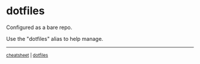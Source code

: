 # dotfiles

Configured as a bare repo.

Use the "dotfiles" alias to help manage.

---
<sup>[cheatsheet](https://github.com/Lockyc/cheatsheet) | [dotfiles](https://github.com/Lockyc/dotfiles)<sup>
